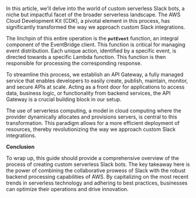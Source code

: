 In this article, we'll delve into the world of custom serverless Slack bots, a niche but impactful facet of the broader serverless landscape. The AWS Cloud Development Kit (CDK), a pivotal element in this process, has significantly transformed the way we approach custom Slack integrations. 

The linchpin of this entire operation is the **`putEvent`** function, an integral component of the EventBridge client. This function is critical for managing event distribution. Each unique action, identified by a specific event, is directed towards a specific Lambda function. This function is then responsible for processing the corresponding response. 

To streamline this process, we establish an API Gateway, a fully managed service that enables developers to easily create, publish, maintain, monitor, and secure APIs at scale. Acting as a front door for applications to access data, business logic, or functionality from backend services, the API Gateway is a crucial building block in our setup.

The use of serverless computing, a model in cloud computing where the provider dynamically allocates and provisions servers, is central to this transformation. This paradigm allows for a more efficient deployment of resources, thereby revolutionizing the way we approach custom Slack integrations.

**Conclusion**

To wrap up, this guide should provide a comprehensive overview of the process of creating custom serverless Slack bots. The key takeaway here is the power of combining the collaborative prowess of Slack with the robust backend processing capabilities of AWS. By capitalizing on the most recent trends in serverless technology and adhering to best practices, businesses can optimize their operations and drive innovation.